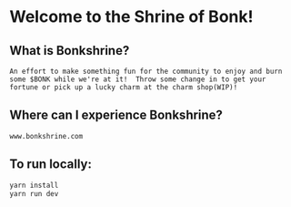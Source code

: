 # Welcome to the Shrine of Bonk!

## What is Bonkshrine?
    An effort to make something fun for the community to enjoy and burn some $BONK while we're at it!  Throw some change in to get your fortune or pick up a lucky charm at the charm shop(WIP)! 

## Where can I experience Bonkshrine?
    www.bonkshrine.com 

## To run locally:
```bash
yarn install
yarn run dev
```


